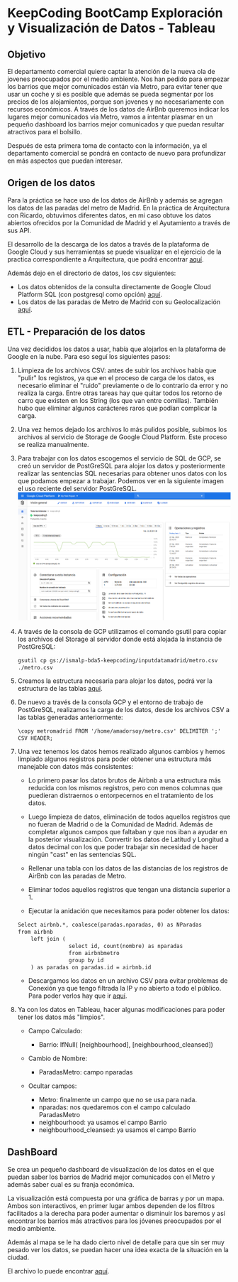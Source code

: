 # KeepCoding BootCamp Exploración y Visualización de Datos - Tableau

## Objetivo
El departamento comercial quiere captar la atención de la nueva ola de jovenes preocupados por el medio ambiente. Nos han pedido para empezar los barrios que mejor comunicados están vía Metro, para evitar tener que usar un coche y si es posible que además se pueda segmentar por los precios de los alojamientos, porque son jovenes y no necesariamente con recursos económicos. A través de los datos de AirBnb queremos indicar los lugares mejor comunicados vía Metro, vamos a intentar plasmar en un pequeño dashboard los barrios mejor comunicados y que puedan resultar atractivos para el bolsillo.

Después de esta primera toma de contacto con la información, ya el departamento comercial se pondrá en contacto de nuevo para profundizar en más aspectos que puedan interesar.

## Origen de los datos
Para la práctica se hace uso de los datos de AirBnb y además se agregan los datos de las paradas del metro de Madrid. En la práctica de Arquitectura con Ricardo, obtuvimos diferentes datos, en mi caso obtuve los datos abiertos ofrecidos por la Comunidad de Madrid y el Ayutamiento a través de sus API.

El desarrollo de la descarga de los datos a través de la plataforma de Google Cloud y sus herramientas se puede visualizar en el ejercicio de la practica correspondiente a Arquitectura, que podrá encontrar [aquí](https://github.com/amadorsoy/keepCodingBootCampBDML/tree/master/bigdataarchitecture). 

Además dejo en el directorio de datos, los csv siguientes:

* Los datos obtenidos de la consulta directamente de Google Cloud Platform SQL (con postgresql como opción) [aquí](https://github.com/amadorsoy/keepCodingBootCampBDML/blob/master/visualizaciondatostableau/datos/DatosAirBnBMadridConParadasMetroDeGooglePlatformSQL.csv).
* Los datos de las paradas de Metro de Madrid con su Geolocalización [aquí](https://github.com/amadorsoy/keepCodingBootCampBDML/blob/master/visualizaciondatostableau/datos/metro.csv).


## ETL - Preparación de los datos

Una vez decididos los datos a usar, había que alojarlos en la plataforma de Google en la nube. Para eso seguí los siguientes pasos:

1. Limpieza de los archivos CSV: antes de subir los archivos había que "pulir" los registros, ya que en el proceso de carga de los datos, es necesario eliminar el "ruido" previamente o de lo contrario da error y no realiza la carga. Entre otras tareas hay que quitar todos los retorno de carro que existen en los String (los que van entre comillas). También hubo que eliminar algunos carácteres raros que podían complicar la carga.

2. Una vez hemos dejado los archivos lo más pulidos posible, subimos los archivos al servicio de Storage de Google Cloud Platform. Este proceso se realiza manualmente.

3. Para trabajar con los datos escogemos el servicio de SQL de GCP, se creó un servidor de PostGreSQL para alojar los datos y posteriormente realizar las sentencias SQL necesarias para obtener unos datos con los que podamos empezar a trabajar. Podemos ver en la siguiente imagen el uso reciente del servidor PostGreSQL.
![Servidor PostGreSQL Google Cloud Platform](https://github.com/amadorsoy/keepCodingBootCampBDML/blob/master/visualizaciondatostableau/imagenes/ServidorPostGreSQLGoogleCloudPlatform.PNG)

4. A través de la consola de GCP utilizamos el comando gsutil para copiar los archivos del Storage al servidor donde está alojada la instancia de PostGreSQL:
    ```
    gsutil cp gs://ismalp-bda5-keepcoding/inputdatamadrid/metro.csv ./metro.csv
    ```

5. Creamos la estructura necesaria para alojar los datos, podrá ver la estructura de las tablas [aquí](https://github.com/amadorsoy/keepCodingBootCampBDML/blob/master/visualizaciondatostableau/estructura/tablas.sql).

6. De nuevo a través de la consola GCP y el entorno de trabajo de PostGreSQL, realizamos la carga de los datos, desde los archivos CSV a las tablas generadas anteriormente:
    ```
    \copy metromadrid FROM '/home/amadorsoy/metro.csv' DELIMITER ';' CSV HEADER;
    ```

7. Una vez tenemos los datos hemos realizado algunos cambios y hemos limpiado algunos registros para poder obtener una estructura más manejable con datos más consistentes:

    * Lo primero pasar los datos brutos de Airbnb a una estructura más reducida con los mismos registros, pero con menos columnas que puedieran distraernos o entorpecernos en el tratamiento de los datos.

    * Luego limpieza de datos, eliminación de todos aquellos registros que no fueran de Madrid o de la Comunidad de Madrid. Además de completar algunos campos que faltaban y que nos iban a ayudar en la posterior visualización. Convertir los datos de Latitud y Longitud a datos decimal con los que poder trabajar sin necesidad de hacer ningún "cast" en las sentencias SQL.

    * Rellenar una tabla con los datos de las distancias de los registros de AirBnb con las paradas de Metro.

    * Eliminar todos aquellos registros que tengan una distancia superior a 1.

    * Ejecutar la anidación que necesitamos para poder obtener los datos:
    ```
    Select airbnb.*, coalesce(paradas.nparadas, 0) as NParadas
    from airbnb
        left join (
                    select id, count(nombre) as nparadas
                    from airbnbmetro
                    group by id
        ) as paradas on paradas.id = airbnb.id
    ```
    * Descargamos los datos en un archivo CSV para evitar problemas de Conexión ya que tengo filtrada la IP y no abierto a todo el público. Para poder verlos hay que ir [aquí](https://github.com/amadorsoy/keepCodingBootCampBDML/blob/master/visualizaciondatostableau/datos/DatosAirBnBMadridConParadasMetroDeGooglePlatformSQL.csv).

8. Ya con los datos en Tableau, hacer algunas modificaciones para poder tener los datos más "limpios".

    * Campo Calculado:
        * Barrio: IfNull( [neighbourhood], [neighbourhood_cleansed])
        
    * Cambio de Nombre:
        * ParadasMetro: campo nparadas
    
    * Ocultar campos:
        * Metro: finalmente un campo que no se usa para nada.
        * nparadas: nos quedaremos con el campo calculado ParadasMetro
        * neighbourhood: ya usamos el campo Barrio
        * neighbourhood_cleansed: ya usamos el campo Barrio


## DashBoard

Se crea un pequeño dashboard de visualización de los datos en el que puedan saber los barrios de Madrid mejor comunicados con el Metro y además saber cual es su franja económica.

La visualización está compuesta por una gráfica de barras y por un mapa. Ambos son interactivos, en primer lugar ambos dependen de los filtros facilitados a la derecha para poder aumentar o disminuir los baremos y así encontrar los barrios más atractivos para los jóvenes preocupados por el medio ambiente.

Además al mapa se le ha dado cierto nivel de detalle para que sin ser muy pesado ver los datos, se puedan hacer una idea exacta de la situación en la ciudad.

El archivo lo puede encontrar [aquí](https://github.com/amadorsoy/keepCodingBootCampBDML/tree/master/visualizaciondatostableau/LibroTrabajo).